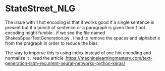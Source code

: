 # StateStreet_NLG

The issue with 1 hot encoding is that it works good if a single sentence is present but if a bunch of sentence or a paragraph is given then 1 hot encoding might fumble .
if we see the file named ShakesSpearTextGeneration.py , i had to remove the spaces and alphabet e from the pragraph in order to reduce the bias


The way to imporve this is using index instead of one hot encoding and normailze it :
read the article :https://machinelearningmastery.com/text-generation-lstm-recurrent-neural-networks-python-keras/
